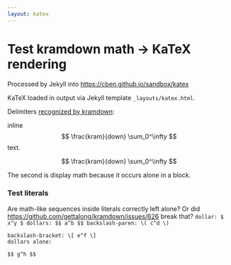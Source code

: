 ```yaml
---
layout: katex
---
```


Test kramdown math -> KaTeX rendering
=====================================

Processed by Jekyll into https://cben.github.io/sandbox/katex

KaTeX loaded in output via Jekyll template `_layouts/katex.html`.

Delimiters [recognized by kramdown](http://kramdown.gettalong.org/syntax.html#math-blocks):

inline $$ \frac{kram}{down} \sum_0^\infty $$ text.

$$ \frac{kram}{down} \sum_0^\infty $$

The second is display math because it occurs alone in a block.

### Test literals

Are math-like sequences inside literals correctly left alone?  Or did https://github.com/gettalong/kramdown/issues/626 break that?
`dollar: $ x^y $ dollars: $$ a^b $$ backslash-paren: \( c^d \)`

```
backslash-bracket: \[ e^f \]
dollars alone:

$$ g^h $$
```
